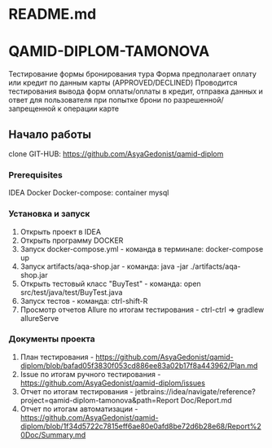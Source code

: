 # README.md

# QAMID-DIPLOM-TAMONOVA

Тестирование формы бронирования тура
Форма предполагает оплату или кредит по данным карты (APPROVED/DECLINED)
Проводится тестирования вывода форм оплаты/оплаты в кредит, отправка данных и ответ для пользователя при попытке брони 
по разрешенной/запрещенной к операции карте

## Начало работы

clone
GIT-HUB: https://github.com/AsyaGedonist/qamid-diplom

### Prerequisites

IDEA
Docker
Docker-compose: container mysql

### Установка и запуск

1. Открыть проект в IDEA
2. Открыть программу DOCKER
3. Запуск docker-compose.yml - команда в терминале: docker-compose up
4. Запуск artifacts/aqa-shop.jar - команда: java -jar ./artifacts/aqa-shop.jar
5. Открыть тестовый класс "BuyTest" - команда: open src/test/java/test/BuyTest.java
6. Запуск тестов - команда: ctrl-shift-R
6. Просмотр отчетов Allure по итогам тестирования - ctrl-ctrl =>  gradlew allureServe

### Документы проекта

1. План тестирования - https://github.com/AsyaGedonist/qamid-diplom/blob/bafad05f3830f053cd886ee83a02b17f8a443962/Plan.md
2. Issue по итогам ручного тестирования - https://github.com/AsyaGedonist/qamid-diplom/issues
3. Отчет по итогам тестирования - jetbrains://idea/navigate/reference?project=qamid-diplom-tamonova&path=Report Doc/Report.md
4. Отчет по итогам автоматизации - https://github.com/AsyaGedonist/qamid-diplom/blob/1f34d5722c7815eff6ae80e0afd8be72d6b28e68/Report%20Doc/Summary.md

